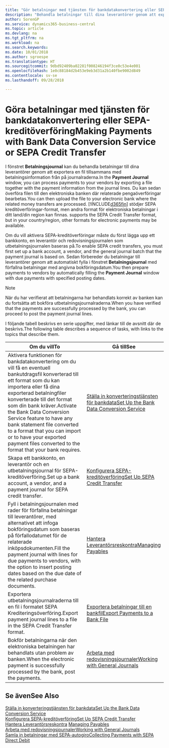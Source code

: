 ```yaml
---
title: "Gör betalningar med tjänsten för bankdatakonvertering eller SEPA Kreditöverföring | Microsoft Docs"
description: "Behandla betalningar till dina leverantörer genom att exportera en fil tillsammans med betalningsinformation från på journalraderna."
author: SorenGP
ms.service: dynamics365-business-central
ms.topic: article
ms.devlang: na
ms.tgt_pltfrm: na
ms.workload: na
ms.search.keywords: 
ms.date: 10/01/2018
ms.author: sgroespe
ms.translationtype: HT
ms.sourcegitcommit: 9dbd92409ba02281f008246194f3ce0c53e4e001
ms.openlocfilehash: 1e0c88184d2b453e9eb3d31a2b140fbe9002d849
ms.contentlocale: sv-se
ms.lasthandoff: 09/28/2018

---
```

# <a name="making-payments-with-bank-data-conversion-service-or-sepa-credit-transfer"></a><span data-ttu-id="dbdde-103">Göra betalningar med tjänsten för bankdatakonvertering eller SEPA-kreditöverföring</span><span class="sxs-lookup"><span data-stu-id="dbdde-103">Making Payments with Bank Data Conversion Service or SEPA Credit Transfer</span></span>
<span data-ttu-id="dbdde-104">I fönstret **Betalningsjournal** kan du behandla betalningar till dina leverantörer genom att exportera en fil tillsammans med betalningsinformation från på journalraderna.</span><span class="sxs-lookup"><span data-stu-id="dbdde-104">In the **Payment Journal** window, you can process payments to your vendors by exporting a file together with the payment information from the journal lines.</span></span> <span data-ttu-id="dbdde-105">Du kan sedan överföra filen till den elektroniska banken där relaterade pengaöverföringar bearbetas.</span><span class="sxs-lookup"><span data-stu-id="dbdde-105">You can then upload the file to your electronic bank where the related money transfers are processed.</span></span> [!INCLUDE[d365fin](includes/d365fin_md.md)] <span data-ttu-id="dbdde-106">stödjer SEPA kreditöverföringar-format, men andra format för elektroniska betalningar i ditt land/din region kan finnas.</span><span class="sxs-lookup"><span data-stu-id="dbdde-106"> supports the SEPA Credit Transfer format, but in your country/region, other formats for electronic payments may be available.</span></span>   

 <span data-ttu-id="dbdde-107">Om du vill aktivera SEPA-kreditöverföringar måste du först lägga upp ett bankkonto, en leverantör och redovisningsjournalen som utbetalningsjournalen baseras på.</span><span class="sxs-lookup"><span data-stu-id="dbdde-107">To enable SEPA credit transfers, you must first set up a bank account, a vendor, and the general journal batch that the payment journal is based on.</span></span> <span data-ttu-id="dbdde-108">Sedan förbereder du betalningar till leverantörer genom att automatiskt fylla i fönstret **Betalningsjournal** med förfallna betalningar med angivna bokföringsdatum.</span><span class="sxs-lookup"><span data-stu-id="dbdde-108">You then prepare payments to vendors by automatically filling the **Payment Journal** window with due payments with specified posting dates.</span></span>  

> [!NOTE]  
>  <span data-ttu-id="dbdde-109">När du har verifierat att betalningarna har behandlats korrekt av banken kan du fortsätta att bokföra utbetalningsjournalraderna.</span><span class="sxs-lookup"><span data-stu-id="dbdde-109">When you have verified that the payments are successfully processed by the bank, you can proceed to post the payment journal lines.</span></span>  

 <span data-ttu-id="dbdde-110">I följande tabell beskrivs en serie uppgifter, med länkar till de avsnitt där de beskrivs.</span><span class="sxs-lookup"><span data-stu-id="dbdde-110">The following table describes a sequence of tasks, with links to the topics that describe them.</span></span>   

|<span data-ttu-id="dbdde-111">**Om du vill**</span><span class="sxs-lookup"><span data-stu-id="dbdde-111">**To**</span></span>|<span data-ttu-id="dbdde-112">**Gå till**</span><span class="sxs-lookup"><span data-stu-id="dbdde-112">**See**</span></span>|  
|------------|-------------|  
|<span data-ttu-id="dbdde-113">Aktivera funktionen för bankdatakonvertering om du vill få en eventuell bankutdragsfil konverterad till ett format som du kan importera eller få dina exporterad betalningfiler konverterade till det format som din bank kräver.</span><span class="sxs-lookup"><span data-stu-id="dbdde-113">Activate the Bank Data Conversion Service feature to have any bank statement file converted to a format that you can import or to have your exported payment files converted to the format that your bank requires.</span></span>|[<span data-ttu-id="dbdde-114">Ställa in konverteringstjänsten för bankdata</span><span class="sxs-lookup"><span data-stu-id="dbdde-114">Set Up the Bank Data Conversion Service</span></span>](bank-how-setup-bank-statement-service.md)|  
|<span data-ttu-id="dbdde-115">Skapa ett bankkonto, en leverantör och en utbetalningsjournal för SEPA-kreditöverföring.</span><span class="sxs-lookup"><span data-stu-id="dbdde-115">Set up a bank account, a vendor, and a payment journal for SEPA credit transfer.</span></span>|[<span data-ttu-id="dbdde-116">Konfigurera SEPA-kreditöverföring</span><span class="sxs-lookup"><span data-stu-id="dbdde-116">Set Up SEPA Credit Transfer</span></span>](finance-how-to-set-up-sepa-credit-transfer.md)|  
|<span data-ttu-id="dbdde-117">Fyll i betalningsjournalen med rader för förfallna betalningar till leverantörer, med alternativet att infoga bokföringsdatum som baseras på förfallodatumet för de relaterade inköpsdokumenten.</span><span class="sxs-lookup"><span data-stu-id="dbdde-117">Fill the payment journal with lines for due payments to vendors, with the option to insert posting dates based on the due date of the related purchase documents.</span></span>|[<span data-ttu-id="dbdde-118">Hantera Leverantörsreskontra</span><span class="sxs-lookup"><span data-stu-id="dbdde-118">Managing Payables</span></span>](payables-manage-payables.md)|  
|<span data-ttu-id="dbdde-119">Exportera utbetalningsjournalraderna till en fil i formatet SEPA Krediteringsöverföring.</span><span class="sxs-lookup"><span data-stu-id="dbdde-119">Export payment journal lines to a file in the SEPA Credit Transfer format.</span></span>|[<span data-ttu-id="dbdde-120">Exportera betalningar till en bankfil</span><span class="sxs-lookup"><span data-stu-id="dbdde-120">Export Payments to a Bank File</span></span>](payables-how-export-payments-bank-file.md)|  
|<span data-ttu-id="dbdde-121">Bokför betalningarna när den elektroniska betalningen har behandlats utan problem av banken.</span><span class="sxs-lookup"><span data-stu-id="dbdde-121">When the electronic payment is successfully processed by the bank, post the payments.</span></span>|[<span data-ttu-id="dbdde-122">Arbeta med redovisningsjournaler</span><span class="sxs-lookup"><span data-stu-id="dbdde-122">Working with General Journals</span></span>](ui-work-general-journals.md)|  

## <a name="see-also"></a><span data-ttu-id="dbdde-123">Se även</span><span class="sxs-lookup"><span data-stu-id="dbdde-123">See Also</span></span>  
[<span data-ttu-id="dbdde-124">Ställa in konverteringstjänsten för bankdata</span><span class="sxs-lookup"><span data-stu-id="dbdde-124">Set Up the Bank Data Conversion Service</span></span>](bank-how-setup-bank-statement-service.md)  
[<span data-ttu-id="dbdde-125">Konfigurera SEPA-kreditöverföring</span><span class="sxs-lookup"><span data-stu-id="dbdde-125">Set Up SEPA Credit Transfer</span></span>](finance-how-to-set-up-sepa-credit-transfer.md)  
<span data-ttu-id="dbdde-126">[Hantera Leverantörsreskontra](payables-manage-payables.md) </span><span class="sxs-lookup"><span data-stu-id="dbdde-126">[Managing Payables](payables-manage-payables.md) </span></span>  
[<span data-ttu-id="dbdde-127">Arbeta med redovisningsjournaler</span><span class="sxs-lookup"><span data-stu-id="dbdde-127">Working with General Journals</span></span>](ui-work-general-journals.md)  
[<span data-ttu-id="dbdde-128">Samla in betalningar med SEPA-autogiro</span><span class="sxs-lookup"><span data-stu-id="dbdde-128">Collecting Payments with SEPA Direct Debit</span></span>](finance-collect-payments-with-sepa-direct-debit.md)   

